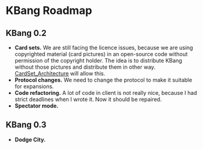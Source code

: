 # KBang Roadmap #

## KBang 0.2 ##
  * **Card sets.** We are still facing the licence issues, because we are using copyrighted material (card pictures) in an open-source code without permission of the copyright holder. The idea is to distribute KBang without those pictures and distribute them in other way. [CardSet\_Architecture](CardSet_Architecture.md) will allow this.
  * **Protocol changes.** We need to change the protocol to make it suitable for expansions.
  * **Code refactoring.** A lot of code in client is not really nice, because I had strict deadlines when I wrote it. Now it should be repaired.
  * **Spectator mode.**

## KBang 0.3 ##
  * **Dodge City.**